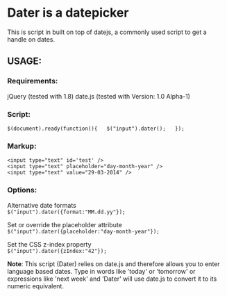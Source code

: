 # Dater is a datepicker

This is script in built on top of datejs, a commonly used script to get a handle on dates. 

## USAGE:

### Requirements:
jQuery (tested with 1.8)
date.js (tested with Version: 1.0 Alpha-1)

### Script:
`$(document).ready(function(){  
    $("input").dater();  
});`

### Markup:
`<input type="text" id='test' />`  
`<input type="text" placeholder="day-month-year" />`  
`<input type="text" value="29-03-2014" />`  

### Options:
Alternative date formats  
`$("input").dater({format:"MM.dd.yy"});`   

Set or override the placeholder attribute  
`$("input").dater({placeholder:"day-month-year"});` 

Set the CSS z-index property  
`$("input").dater({zIndex:"42"});`


**Note**: This script (Dater) relies on date.js and therefore allows you to enter language based dates. Type in words like 'today' or 'tomorrow' or expressions like 'next week' and 'Dater' will use date.js to convert it to its numeric equivalent. 